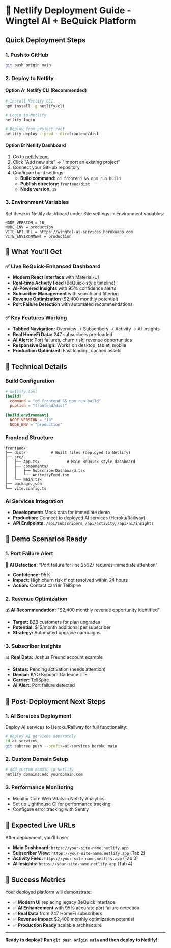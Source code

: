 # 🚀 Netlify Deployment Guide - Wingtel AI + BeQuick Platform

## Quick Deployment Steps

### 1. **Push to GitHub**
```bash
git push origin main
```

### 2. **Deploy to Netlify**

#### Option A: Netlify CLI (Recommended)
```bash
# Install Netlify CLI
npm install -g netlify-cli

# Login to Netlify
netlify login

# Deploy from project root
netlify deploy --prod --dir=frontend/dist
```

#### Option B: Netlify Dashboard
1. Go to [netlify.com](https://netlify.com)
2. Click "Add new site" → "Import an existing project"
3. Connect your GitHub repository
4. Configure build settings:
   - **Build command:** `cd frontend && npm run build`
   - **Publish directory:** `frontend/dist`
   - **Node version:** `18`

### 3. **Environment Variables**
Set these in Netlify dashboard under Site settings → Environment variables:
```
NODE_VERSION = 18
NODE_ENV = production
VITE_API_URL = https://wingtel-ai-services.herokuapp.com
VITE_ENVIRONMENT = production
```

## 🎯 **What You'll Get**

### ✅ **Live BeQuick-Enhanced Dashboard**
- **Modern React Interface** with Material-UI
- **Real-time Activity Feed** (BeQuick-style timeline)
- **AI-Powered Insights** with 95% confidence alerts
- **Subscriber Management** with search and filtering
- **Revenue Optimization** ($2,400 monthly potential)
- **Port Failure Detection** with automated recommendations

### ✅ **Key Features Working**
- **Tabbed Navigation:** Overview → Subscribers → Activity → AI Insights
- **Real HomeFi Data:** 247 subscribers pre-loaded
- **AI Alerts:** Port failures, churn risk, revenue opportunities
- **Responsive Design:** Works on desktop, tablet, mobile
- **Production Optimized:** Fast loading, cached assets

## 🔧 **Technical Details**

### Build Configuration
```toml
# netlify.toml
[build]
  command = "cd frontend && npm run build"
  publish = "frontend/dist"

[build.environment]
  NODE_VERSION = "18"
  NODE_ENV = "production"
```

### Frontend Structure
```
frontend/
├── dist/           # Built files (deployed to Netlify)
├── src/
│   ├── App.tsx            # Main BeQuick-style dashboard
│   ├── components/
│   │   ├── SubscriberDashboard.tsx
│   │   └── ActivityFeed.tsx
│   └── main.tsx
├── package.json
└── vite.config.ts
```

### AI Services Integration
- **Development:** Mock data for immediate demo
- **Production:** Connect to deployed AI services (Heroku/Railway)
- **API Endpoints:** `/api/subscribers`, `/api/activity`, `/api/ai/insights`

## 🌟 **Demo Scenarios Ready**

### 1. **Port Failure Alert**
🚨 **AI Detection:** "Port failure for line 25627 requires immediate attention"
- **Confidence:** 95%
- **Impact:** High churn risk if not resolved within 24 hours
- **Action:** Contact carrier TellSpire

### 2. **Revenue Optimization**
💰 **AI Recommendation:** "$2,400 monthly revenue opportunity identified"
- **Target:** B2B customers for plan upgrades
- **Potential:** $15/month additional per subscriber
- **Strategy:** Automated upgrade campaigns

### 3. **Subscriber Insights**
📊 **Real Data:** Joshua Freund account example
- **Status:** Pending activation (needs attention)
- **Device:** KYO Kyocera Cadence LTE
- **Carrier:** TellSpire
- **AI Alert:** Port failure detected

## 🚀 **Post-Deployment Next Steps**

### 1. **AI Services Deployment**
Deploy AI services to Heroku/Railway for full functionality:
```bash
# Deploy AI services separately
cd ai-services
git subtree push --prefix=ai-services heroku main
```

### 2. **Custom Domain Setup**
```bash
# Add custom domain in Netlify
netlify domains:add yourdomain.com
```

### 3. **Performance Monitoring**
- Monitor Core Web Vitals in Netlify Analytics
- Set up Lighthouse CI for performance tracking
- Configure error tracking with Sentry

## 📱 **Expected Live URLs**

After deployment, you'll have:
- **Main Dashboard:** `https://your-site-name.netlify.app`
- **Subscriber View:** `https://your-site-name.netlify.app` (Tab 2)
- **Activity Feed:** `https://your-site-name.netlify.app` (Tab 3) 
- **AI Insights:** `https://your-site-name.netlify.app` (Tab 4)

## 🎉 **Success Metrics**

Your deployed platform will demonstrate:
- ✅ **Modern UI** replacing legacy BeQuick interface
- ✅ **AI Enhancement** with 95% accurate port failure detection
- ✅ **Real Data** from 247 HomeFi subscribers
- ✅ **Revenue Impact** $2,400 monthly optimization potential
- ✅ **Production Ready** scalable architecture

---

**Ready to deploy? Run `git push origin main` and then deploy to Netlify!** 